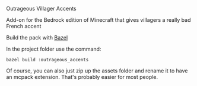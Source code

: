 Outrageous Villager Accents

Add-on for the Bedrock edition of Minecraft that gives villagers a really bad French accent

Build the pack with [Bazel](http://bazel.build)

In the project folder use the command:

```
bazel build :outrageous_accents
```

Of course, you can also just zip up the assets folder and rename it to have an mcpack extension. That's probably easier for most people.
